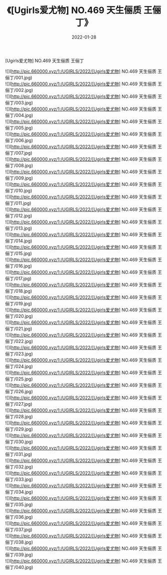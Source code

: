 ﻿---
layout: post
title:  《[Ugirls爱尤物] NO.469 天生俪质 王俪丁》
date:   2022-01-28
img: http://pic.660000.xyz/1:/UGIRLS/2022/[Ugirls爱尤物] NO.469 天生俪质 王俪丁/000.jpg
categories: [美女, 清纯, 唯美]
---

[Ugirls爱尤物] NO.469 天生俪质 王俪丁

 ![](http://pic.660000.xyz/1:/UGIRLS/2022/[Ugirls爱尤物] NO.469 天生俪质 王俪丁/001.jpg) <br>![](http://pic.660000.xyz/1:/UGIRLS/2022/[Ugirls爱尤物] NO.469 天生俪质 王俪丁/002.jpg) <br>![](http://pic.660000.xyz/1:/UGIRLS/2022/[Ugirls爱尤物] NO.469 天生俪质 王俪丁/003.jpg) <br>![](http://pic.660000.xyz/1:/UGIRLS/2022/[Ugirls爱尤物] NO.469 天生俪质 王俪丁/004.jpg) <br>![](http://pic.660000.xyz/1:/UGIRLS/2022/[Ugirls爱尤物] NO.469 天生俪质 王俪丁/005.jpg) <br>![](http://pic.660000.xyz/1:/UGIRLS/2022/[Ugirls爱尤物] NO.469 天生俪质 王俪丁/006.jpg) <br>![](http://pic.660000.xyz/1:/UGIRLS/2022/[Ugirls爱尤物] NO.469 天生俪质 王俪丁/007.jpg) <br>![](http://pic.660000.xyz/1:/UGIRLS/2022/[Ugirls爱尤物] NO.469 天生俪质 王俪丁/008.jpg) <br>![](http://pic.660000.xyz/1:/UGIRLS/2022/[Ugirls爱尤物] NO.469 天生俪质 王俪丁/009.jpg) <br>![](http://pic.660000.xyz/1:/UGIRLS/2022/[Ugirls爱尤物] NO.469 天生俪质 王俪丁/010.jpg) <br>![](http://pic.660000.xyz/1:/UGIRLS/2022/[Ugirls爱尤物] NO.469 天生俪质 王俪丁/011.jpg) <br>![](http://pic.660000.xyz/1:/UGIRLS/2022/[Ugirls爱尤物] NO.469 天生俪质 王俪丁/012.jpg) <br>![](http://pic.660000.xyz/1:/UGIRLS/2022/[Ugirls爱尤物] NO.469 天生俪质 王俪丁/013.jpg) <br>![](http://pic.660000.xyz/1:/UGIRLS/2022/[Ugirls爱尤物] NO.469 天生俪质 王俪丁/014.jpg) <br>![](http://pic.660000.xyz/1:/UGIRLS/2022/[Ugirls爱尤物] NO.469 天生俪质 王俪丁/015.jpg) <br>![](http://pic.660000.xyz/1:/UGIRLS/2022/[Ugirls爱尤物] NO.469 天生俪质 王俪丁/016.jpg) <br>![](http://pic.660000.xyz/1:/UGIRLS/2022/[Ugirls爱尤物] NO.469 天生俪质 王俪丁/017.jpg) <br>![](http://pic.660000.xyz/1:/UGIRLS/2022/[Ugirls爱尤物] NO.469 天生俪质 王俪丁/018.jpg) <br>![](http://pic.660000.xyz/1:/UGIRLS/2022/[Ugirls爱尤物] NO.469 天生俪质 王俪丁/019.jpg) <br>![](http://pic.660000.xyz/1:/UGIRLS/2022/[Ugirls爱尤物] NO.469 天生俪质 王俪丁/020.jpg) <br>![](http://pic.660000.xyz/1:/UGIRLS/2022/[Ugirls爱尤物] NO.469 天生俪质 王俪丁/021.jpg) <br>![](http://pic.660000.xyz/1:/UGIRLS/2022/[Ugirls爱尤物] NO.469 天生俪质 王俪丁/022.jpg) <br>![](http://pic.660000.xyz/1:/UGIRLS/2022/[Ugirls爱尤物] NO.469 天生俪质 王俪丁/023.jpg) <br>![](http://pic.660000.xyz/1:/UGIRLS/2022/[Ugirls爱尤物] NO.469 天生俪质 王俪丁/024.jpg) <br>![](http://pic.660000.xyz/1:/UGIRLS/2022/[Ugirls爱尤物] NO.469 天生俪质 王俪丁/025.jpg) <br>![](http://pic.660000.xyz/1:/UGIRLS/2022/[Ugirls爱尤物] NO.469 天生俪质 王俪丁/026.jpg) <br>![](http://pic.660000.xyz/1:/UGIRLS/2022/[Ugirls爱尤物] NO.469 天生俪质 王俪丁/027.jpg) <br>![](http://pic.660000.xyz/1:/UGIRLS/2022/[Ugirls爱尤物] NO.469 天生俪质 王俪丁/028.jpg) <br>![](http://pic.660000.xyz/1:/UGIRLS/2022/[Ugirls爱尤物] NO.469 天生俪质 王俪丁/029.jpg) <br>![](http://pic.660000.xyz/1:/UGIRLS/2022/[Ugirls爱尤物] NO.469 天生俪质 王俪丁/030.jpg) <br>![](http://pic.660000.xyz/1:/UGIRLS/2022/[Ugirls爱尤物] NO.469 天生俪质 王俪丁/031.jpg) <br>![](http://pic.660000.xyz/1:/UGIRLS/2022/[Ugirls爱尤物] NO.469 天生俪质 王俪丁/032.jpg) <br>![](http://pic.660000.xyz/1:/UGIRLS/2022/[Ugirls爱尤物] NO.469 天生俪质 王俪丁/033.jpg) <br>![](http://pic.660000.xyz/1:/UGIRLS/2022/[Ugirls爱尤物] NO.469 天生俪质 王俪丁/034.jpg) <br>![](http://pic.660000.xyz/1:/UGIRLS/2022/[Ugirls爱尤物] NO.469 天生俪质 王俪丁/035.jpg) <br>![](http://pic.660000.xyz/1:/UGIRLS/2022/[Ugirls爱尤物] NO.469 天生俪质 王俪丁/036.jpg) <br>![](http://pic.660000.xyz/1:/UGIRLS/2022/[Ugirls爱尤物] NO.469 天生俪质 王俪丁/037.jpg) <br>![](http://pic.660000.xyz/1:/UGIRLS/2022/[Ugirls爱尤物] NO.469 天生俪质 王俪丁/038.jpg) <br>![](http://pic.660000.xyz/1:/UGIRLS/2022/[Ugirls爱尤物] NO.469 天生俪质 王俪丁/039.jpg) <br>![](http://pic.660000.xyz/1:/UGIRLS/2022/[Ugirls爱尤物] NO.469 天生俪质 王俪丁/040.jpg) <br>